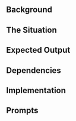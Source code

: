 ## Background

## The Situation

## Expected Output

## Dependencies

## Implementation

## Prompts
